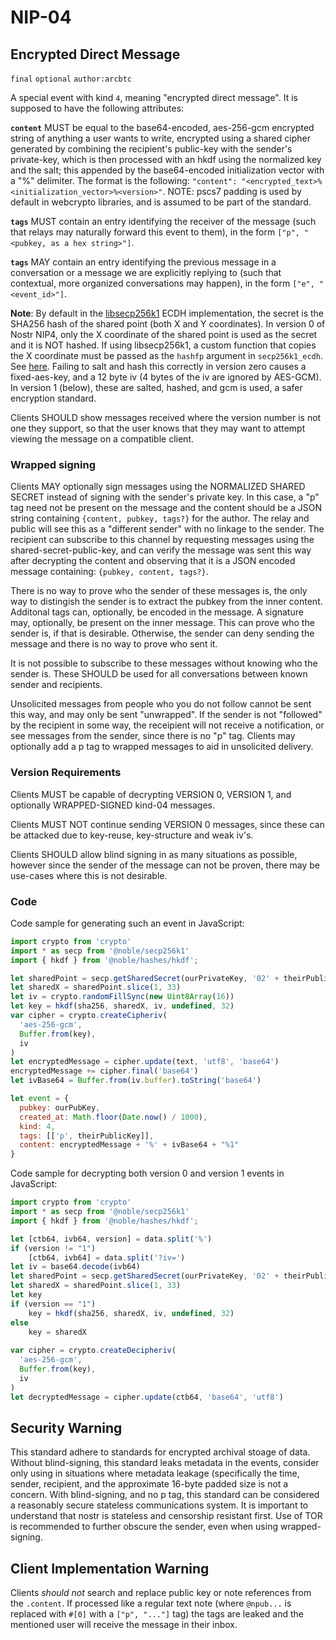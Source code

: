 NIP-04
======

Encrypted Direct Message
------------------------

`final` `optional` `author:arcbtc`

A special event with kind `4`, meaning "encrypted direct message". It is supposed to have the following attributes:

**`content`** MUST be equal to the base64-encoded, aes-256-gcm encrypted string of anything a user wants to write, encrypted using a shared cipher generated by combining the recipient's public-key with the sender's private-key, which is then processed with an hkdf using the normalized key and the salt; this appended by the base64-encoded initialization vector with a "%" delimiter. The format is the following: `"content": "<encrypted_text>%<initialization_vector>%<version>"`.   NOTE: pscs7 padding is used by default in webcrypto libraries, and is assumed to be part of the standard.

**`tags`** MUST contain an entry identifying the receiver of the message (such that relays may naturally forward this event to them), in the form `["p", "<pubkey, as a hex string>"]`.

**`tags`** MAY contain an entry identifying the previous message in a conversation or a message we are explicitly replying to (such that contextual, more organized conversations may happen), in the form `["e", "<event_id>"]`.

**Note**: By default in the [libsecp256k1](https://github.com/bitcoin-core/secp256k1) ECDH implementation, the secret is the SHA256 hash of the shared point (both X and Y coordinates). In version 0 of Nostr NIP4, only the X coordinate of the shared point is used as the secret and it is NOT hashed. If using libsecp256k1, a custom function that copies the X coordinate must be passed as the `hashfp` argument in `secp256k1_ecdh`. See [here](https://github.com/bitcoin-core/secp256k1/blob/master/src/modules/ecdh/main_impl.h#L29).  Failing to salt and hash this correctly in version zero causes a fixed-aes-key, and a 12 byte iv (4 bytes of the iv are ignored by AES-GCM).   In version 1 (below), these are salted, hashed, and gcm is used, a safer encryption standard.

Clients SHOULD show messages received where the version number is not one they support, so that the user knows that they may want to attempt viewing the message on a compatible client.

### Wrapped signing

Clients MAY optionally sign messages using the NORMALIZED SHARED SECRET instead of signing with the sender's private key.   In this case, a "p" tag need not be present on the message and the content should be a JSON string containing `{content, pubkey, tags?}` for the author.   The relay and public will see this as a "different sender" with no linkage to the sender.   The recipient can subscribe to this channel by requesting messages using the shared-secret-public-key, and can verify the message was sent this way after decrypting the content and observing that it is a JSON encoded message containing:  `{pubkey, content, tags?}`.   

There is no way to prove who the sender of these messages is, the only way to distingish the sender is to extract the pubkey from the inner content.   Additonal tags can, optionally, be encoded in the message.   A signature may, optionally, be present on the inner message.   This can prove who the sender is, if that is desirable.   Otherwise, the sender can deny sending the message and there is no way to prove who sent it.

It is not possible to subscribe to these messages without knowing who the sender is.   These SHOULD be used for all conversations between known sender and recipients.   

Unsolicited messages from people who you do not follow cannot be sent this way, and may only be sent "unwrapped".  If the sender is not "followed" by the recipient in some way, the receipient will not receive a notification, or see messages from the sender, since there is no "p" tag.   Clients may optionally add a p tag to wrapped messages to aid in unsolicited delivery.

### Version Requirements

Clients MUST be capable of decrypting VERSION 0, VERSION 1, and optionally WRAPPED-SIGNED kind-04 messages.

Clients MUST NOT continue sending VERSION 0 messages, since these can be attacked due to key-reuse, key-structure and weak iv's.

Clients SHOULD allow blind signing in as many situations as possible, however since the sender of the message can not be proven, there may be use-cases where this is not desirable.

### Code

Code sample for generating such an event in JavaScript:

```js
import crypto from 'crypto'
import * as secp from '@noble/secp256k1'
import { hkdf } from '@noble/hashes/hkdf';

let sharedPoint = secp.getSharedSecret(ourPrivateKey, '02' + theirPublicKey)
let sharedX = sharedPoint.slice(1, 33)
let iv = crypto.randomFillSync(new Uint8Array(16))
let key = hkdf(sha256, sharedX, iv, undefined, 32)
var cipher = crypto.createCipheriv(
  'aes-256-gcm',
  Buffer.from(key),
  iv
)
let encryptedMessage = cipher.update(text, 'utf8', 'base64')
encryptedMessage += cipher.final('base64')
let ivBase64 = Buffer.from(iv.buffer).toString('base64')

let event = {
  pubkey: ourPubKey,
  created_at: Math.floor(Date.now() / 1000),
  kind: 4,
  tags: [['p', theirPublicKey]],
  content: encryptedMessage + '%' + ivBase64 + "%1"
}
```


Code sample for decrypting both version 0 and version 1 events in JavaScript:

```js
import crypto from 'crypto'
import * as secp from '@noble/secp256k1'
import { hkdf } from '@noble/hashes/hkdf';

let [ctb64, ivb64, version] = data.split('%')
if (version != "1")
    [ctb64, ivb64] = data.split('?iv=')
let iv = base64.decode(ivb64)
let sharedPoint = secp.getSharedSecret(ourPrivateKey, '02' + theirPublicKey)
let sharedX = sharedPoint.slice(1, 33)
let key
if (version == "1")
    key = hkdf(sha256, sharedX, iv, undefined, 32)
else
    key = sharedX
    
var cipher = crypto.createDecipheriv(
  'aes-256-gcm',
  Buffer.from(key),
  iv
)
let decryptedMessage = cipher.update(ctb64, 'base64', 'utf8')
```

## Security Warning

This standard adhere to standards for encrypted archival stoage of data.  Without blind-signing, this standard leaks metadata in the events, consider only using in situations where metadata leakage (specifically the time, sender, recipient, and the approximate 16-byte padded size is not a concern.   With blind-signing, and no p tag, this standard can be considered a reasonably secure stateless communications system.   It is important to understand that nostr is stateless and censorship resistant first.   Use of TOR is recommended to further obscure the sender, even when using wrapped-signing.

## Client Implementation Warning

Clients *should not* search and replace public key or note references from the `.content`. If processed like a regular text note (where `@npub...` is replaced with `#[0]` with a `["p", "..."]` tag) the tags are leaked and the mentioned user will receive the message in their inbox.
